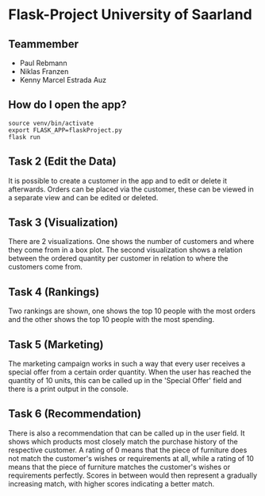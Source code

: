 # Flask-Project University of Saarland

## Teammember
- Paul Rebmann
- Niklas Franzen
- Kenny Marcel Estrada Auz

## How do I open the app?
```
source venv/bin/activate
export FLASK_APP=flaskProject.py
flask run
```

## Task 2 (Edit the Data)
It is possible to create a customer in the app and to edit or delete it afterwards.
Orders can be placed via the customer, these can be viewed in a separate view and can be edited or deleted.

## Task 3 (Visualization)
There are 2 visualizations.
One shows the number of customers and where they come from in a box plot.
The second visualization shows a relation between the ordered quantity per customer in relation to where the customers come from.

## Task 4 (Rankings)
Two rankings are shown, one shows the top 10 people with the most orders and the other shows the top 10 people with the most spending.

## Task 5 (Marketing)
The marketing campaign works in such a way that every user receives a special offer from a certain order quantity. 
When the user has reached the quantity of 10 units, this can be called up in the 'Special Offer' field and there is a print output in the console.

## Task 6 (Recommendation)
There is also a recommendation that can be called up in the user field. It shows which products most closely match the purchase history of the respective customer.
A rating of 0 means that the piece of furniture does not match the customer's wishes or requirements at all, while a rating of 10 means that the piece of furniture matches the customer's wishes or requirements perfectly. Scores in between would then represent a gradually increasing match, with higher scores indicating a better match.